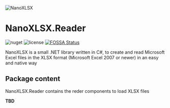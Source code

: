 ![NanoXLSX](https://raw.githubusercontent.com/rabanti-github/NanoXLSX/refs/heads/master/Documentation/icons/NanoXLSXlib.png)

# NanoXLSX.Reader 

![nuget](https://img.shields.io/nuget/v/NanoXLSX.Core.svg?maxAge=86400)
![license](https://img.shields.io/github/license/rabanti-github/NanoXlsx.svg)
[![FOSSA Status](https://app.fossa.com/api/projects/git%2Bgithub.com%2Frabanti-github%2FNanoXLSX.svg?type=shield)](https://app.fossa.com/projects/git%2Bgithub.com%2Frabanti-github%2FNanoXLSX?ref=badge_shield)

NanoXLSX is a small .NET library written in C#, to create and read Microsoft Excel files in the XLSX format (Microsoft Excel 2007 or newer) in an easy and native way

## Package content

NanoXLSX.Reader contains the reder components to load XLSX files

**TBD**